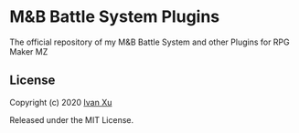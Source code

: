 # M&B Battle System Plugins

The official repository of my M&amp;B Battle System and other Plugins for RPG Maker MZ

## License

Copyright (c) 2020 [Ivan Xu](https://github.com/xuyanwen2012)

Released under the MIT License.
